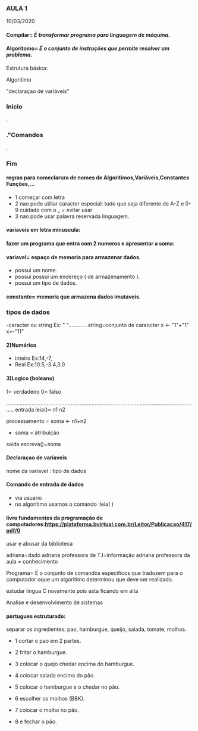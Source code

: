 ### AULA 1

10/03/2020
#### Compilar= _É transformar programa para linguagem de máquina_.
#### Algoritomo= _É o conjunto de instruções que permite resolver um problema_.

Estrutura básica:

Algoritimo <nome>
   
   "declaraçao de variáveis"
   
 ### Inicio

  .
  
 ### ."Comandos
  
  .
  
 ### Fim
  
#### regras para nomeclarura de nomes de Algoritimos,Variáveis,Constantes Funções,...
- 1 começar com letra
- 2 nao pode utiliar caracter especial: tudo que seja diferente de A-Z  e 0-9 cuidado com o _ = evitar usar
- 3 nao pode usar palavra reservada linguagem.


#### variaveis em letra minuscula:

#### fazer um programa que entra com 2 numeros e apresentar a soma:

#### variavel= espaço de memoria para armazenar dados.
- possui um nome.
- possui possui um endereço ( de armazenamento ).
- possui um tipo de dados.
 
  
#### constante= memoria que armazena dados imutaveis.

### tipos de dados
-caracter ou string Ex: " ".............string=conjunto de carancter
x <- "1"+"1"
x=-"11"

#### 2)Numérico

- inteiro Ex:14,-7, 
- Real Ex:10.5,-3.4,3.0 

#### 3)Logico (boleano)
1= verdadeiro 0= falso


.................................................................................................................................
entrada leia()= n1  n2

processamento = soma <- n1+n2
- soma = atribuição

saida escreva()=soma








#### Declaraçao de variaveis

nome da variavel : tipo de dados





#### Comando de entrada de dados
- via usuario
- no algoritimo usamos o comando :leia( )









#### livro fundamentos da programação de computadores:https://plataforma.bvirtual.com.br/Leitor/Publicacao/417/pdf/0
usar e abusar da biblioteca 













 







adriana=dado
adriana professora de T.I=informação
adriana professora da aula = conhecimento


















Programa= É o conjunto de comandos especificos que traduzem para o computador oque um algoritimo determinou que deve ser realizado.

estudar lingua C novamente pois esta ficando em alta


Analise e desenvolvimento de sistemas

#### portugues estruturado:
separar os ingredientes: pao, hamburgue, queijo, salada, tomate, molhos.

- 1 cortar o pao em 2 partes.

- 2 fritar o hamburgue.

- 3 colocar o quejo chedar encima do hamburgue.

- 4 colocar salada encima do pão.

- 5 colocar o hamburgue e o chedar no pão.

- 6 escolher os molhos (BBK).   

- 7 colocar o molho no pão.

- 8 e fechar o pão.

